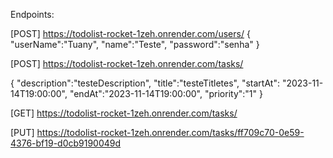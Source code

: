 Endpoints:

[POST]
https://todolist-rocket-1zeh.onrender.com/users/
{
    "userName":"Tuany",
    "name":"Teste",
    "password":"senha"
}


[POST]
https://todolist-rocket-1zeh.onrender.com/tasks/

{
"description":"testeDescription",
"title":"testeTitletes",
"startAt": "2023-11-14T19:00:00",
"endAt":"2023-11-14T19:00:00",
"priority":"1"
}

[GET]
https://todolist-rocket-1zeh.onrender.com/tasks/

[PUT]
https://todolist-rocket-1zeh.onrender.com/tasks/ff709c70-0e59-4376-bf19-d0cb9190049d

